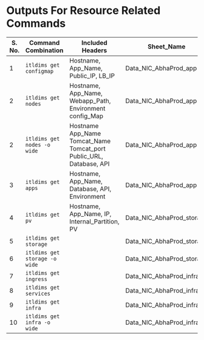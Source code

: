 # Outputs For Resource Related Commands

| S. No. | Command Combination               | Included Headers                                      | Sheet_Name|
|-------|-----------------------------------|---------------------------------------------------------|---|
| 1| `itldims get configmap`              | Hostname, App_Name, Public_IP, LB_IP | Data_NIC_AbhaProd_app |
| 2| `itldims get nodes`       | Hostname, App_Name, Webapp_Path,	Environment	config_Map | Data_NIC_AbhaProd_app |
| 2| `itldims get nodes -o wide`       | Hostname	App_Name	Tomcat_Name	Tomcat_port	Public_URL, Database, API | Data_NIC_AbhaProd_app |
| 3| `itldims get apps`         | Hostname, App_Name, Database, API, Environment | Data_NIC_AbhaProd_app |
| 4| `itldims get pv`         | Hostname, App_Name, IP, Internal_Partition, PV  | Data_NIC_AbhaProd_storage |
| 5| `itldims get storage`         |  | Data_NIC_AbhaProd_storage |
| 6| `itldims get storage -o wide`         |   | Data_NIC_AbhaProd_storage |
| 7| `itldims get ingress`   | | Data_NIC_AbhaProd_infra |
| 8| `itldims get services` |  | Data_NIC_AbhaProd_infra |
| 9| `itldims get infra` | |Data_NIC_AbhaProd_infra |
| 10| `itldims get infra -o wide` |  | Data_NIC_AbhaProd_infra |
